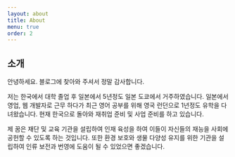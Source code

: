 ```yaml
---
layout: about
title: About
menu: true
order: 2
---
```


## 소개

안녕하세요. 블로그에 찾아와 주셔서 정말 감사합니다.

저는 한국에서 대학 졸업 후 일본에서 5년정도 일본 도쿄에서 거주하였습니다.
일본에서 영업, 웹 개발자로 근무 하다가 최근 영어 공부를 위해 영국 런던으로 1년정도 유학을 다녀왔습니다.
현재 한국으로 돌아와 재취업 준비 및 사업 준비를 하고 있습니다.

제 꿈은 재단 및 교육 기관을 설립하여 인재 육성을 하여 이들이 자신들의 재능을 사회에 공헌할 수 있도록 하는 것입니다. 또한 환경 보호와 생물 다양성 유지를 위한 기관을 설립하여 인류 보전과 번영에 도움이 될 수 있었으면 좋겠습니다.